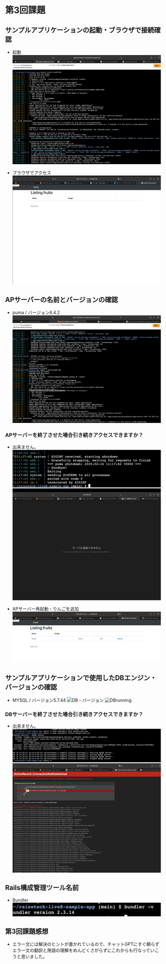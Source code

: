 # 第3回課題


## サンプルアプリケーションの起動・ブラウザで接続確認

* 起動
![AP起動](image1/1pumastart.png)

* ブラウザでアクセス
![ブラウザアクセス](image1/2APstartcheck.png)


## APサーバーの名前とバージョンの確認
* puma / バージョン6.4.2
![pumaバージョン](image1/3pumaversion.png)


### APサーバーを終了させた場合引き続きアクセスできますか？
* 出来ません。
![APサーバー終了](image1/4pumashutdown.png)
![APサーバー終了時のブラウザの様子](image1/5APRestart.png)

* APサーバー再起動・りんごを追加
![再起動](image1/7APRestartcheck.png)


## サンプルアプリケーションで使用したDBエンジン・バージョンの確認
* MYSQL / バージョン5.7.44
![DB・バージョン](image1/８DBname&version.png)
![DBrunning](image1/９DBRUNNING.png)


### DBサーバーを終了させた場合引き続きアクセスできますか？
* 出来ません。
![MYSQLSTOP](image1/MySQLstop.png)
![MYSQLSTOPCHECK](image1/DBstopcheck.png)


## Rails構成管理ツール名前
* Bundler
![構成管理ツール](image1/bundler.png)


## 第3回課題感想
* エラー文には解決のヒントが書かれているので、チャットGPTにすぐ頼らずエラー文の翻訳と用語の理解をめんどくさがらずにこれからも行なっていこうと思いました。









